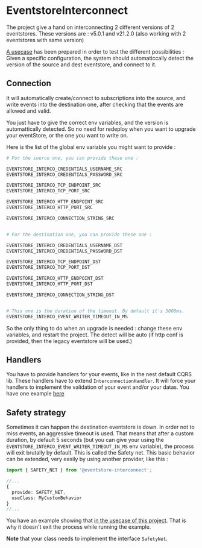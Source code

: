 # EventstoreInterconnect

The project give a hand on interconnecting 2 different versions of 2 eventstores. These versions are : v5.0.1 and
v21.2.0 (also working with 2 eventstores with same version)

[A usecase](apps/example/README.md) has been prepared in order to test the different possibilities : Given a specific configuration, the system should automaticcally detect the version of the
  source and dest eventstore, and connect to it.

## Connection
It will automatically create/connect to subscriptions into the source, and write events into the
destination one, after checking that the events are allowed and valid.

You just have to give the correct env variables, and the version is automattically detected. So no need for redeploy
when you want to upgrade your eventStore, or the one you want to write on.

Here is the list of the global env variable you might want to provide :

```bash
# For the source one, you can provide these one : 

EVENTSTORE_INTERCO_CREDENTIALS_USERNAME_SRC
EVENTSTORE_INTERCO_CREDENTIALS_PASSWORD_SRC

EVENTSTORE_INTERCO_TCP_ENDPOINT_SRC
EVENTSTORE_INTERCO_TCP_PORT_SRC

EVENTSTORE_INTERCO_HTTP_ENDPOINT_SRC
EVENTSTORE_INTERCO_HTTP_PORT_SRC

EVENTSTORE_INTERCO_CONNECTION_STRING_SRC


# For the destination one, you can provide these one : 

EVENTSTORE_INTERCO_CREDENTIALS_USERNAME_DST
EVENTSTORE_INTERCO_CREDENTIALS_PASSWORD_DST

EVENTSTORE_INTERCO_TCP_ENDPOINT_DST
EVENTSTORE_INTERCO_TCP_PORT_DST

EVENTSTORE_INTERCO_HTTP_ENDPOINT_DST
EVENTSTORE_INTERCO_HTTP_PORT_DST

EVENTSTORE_INTERCO_CONNECTION_STRING_DST


# This one is the duration of the timeout. By default it's 5000ms.
EVENTSTORE_INTERCO_EVENT_WRITER_TIMEOUT_IN_MS
```

So the only thing to do when an upgrade is needed : change these env variables, and restart the project. The detect will be auto (if http conf is provided, then the legacy eventstore will be used.)

## Handlers
You have to provide handlers for your events, like in the nest default CQRS lib. These handlers have to extend `InterconnectionHandler`. It will force your handlers to implement the validation of your event and/or your datas. You have one example [here](./apps/example/src/events/example1.handler.ts)


## Safety strategy
Sometimes it can happen the destination eventstore is down. In order not to miss events, an aggressive timeout is used. That means that after a custom duration, by default 5 seconds (but you can give your using the `EVENTSTORE_INTERCO_EVENT_WRITER_TIMEOUT_IN_MS` env variable), the process will exit brutally by default. This is called the Safety net. This basic behavior can be extended, very easily by using another provider, like this :

```typescript
import { SAFETY_NET } from '@eventstore-interconnect';

//...
{
  provide: SAFETY_NET, 
  useClass: MyCustomBehavior
}
//...
```
You have an example showing that [in the usecase of this project](apps/example/README.md). That is why it doesn't exit the process while running the example. 

**Note** that your class needs to implement the interface `SafetyNet`.
